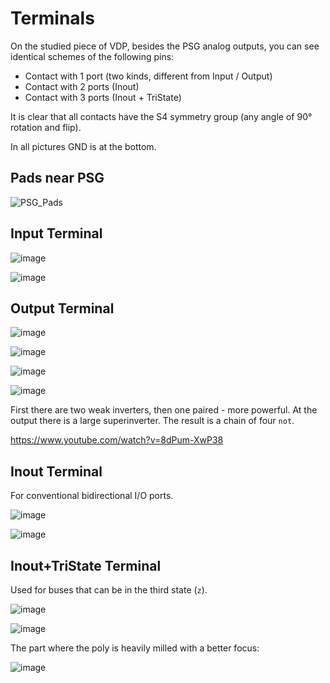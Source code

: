 # Terminals

On the studied piece of VDP, besides the PSG analog outputs, you can see identical schemes of the following pins:
- Contact with 1 port (two kinds, different from Input / Output)
- Contact with 2 ports (Inout)
- Contact with 3 ports (Inout + TriState)

It is clear that all contacts have the S4 symmetry group (any angle of 90° rotation and flip).

In all pictures GND is at the bottom.

## Pads near PSG

![PSG_Pads](../imgstore/PSG_Pads.png)

## Input Terminal

![image](../imgstore/177574039-d237de48-ed87-4b40-8b99-d4b56eced7de.png)

![image](../imgstore/177593251-82b7bf65-76b0-4643-95bf-a0becaa6316c.png)

## Output Terminal

![image](../imgstore/177621881-32e7b2a7-2d68-40ac-beb5-9ec639c5a78e.png)

![image](../imgstore/177593122-86d1e8f1-2c57-42d8-93ba-421cf94bdf6f.png)

![image](../imgstore/177602665-83bdf15b-7e3c-49dc-9472-a32949f701e4.png)

![image](../imgstore/177604431-708bcec8-8d9f-4540-a803-12a3339fb28d.png)

First there are two weak inverters, then one paired - more powerful. At the output there is a large superinverter. The result is a chain of four `not`.

https://www.youtube.com/watch?v=8dPum-XwP38

## Inout Terminal

For conventional bidirectional I/O ports.

![image](../imgstore/177622002-b8cf186f-676d-4bb4-a789-98c2cbc55c2f.png)

![image](../imgstore/177622044-48ddc15b-fbb4-4e58-a9c0-461e34cffa87.png)

## Inout+TriState Terminal

Used for buses that can be in the third state (`z`).

![image](../imgstore/177622165-e8c789b6-e382-487b-b181-10ec6ea9a176.png)

![image](../imgstore/177593661-c6aa9c68-350c-4879-806b-88099d4d8fcf.png)

The part where the poly is heavily milled with a better focus:

![image](../imgstore/177594127-040d8a4a-9d88-43b8-adf4-d6321fa1eb24.png)
